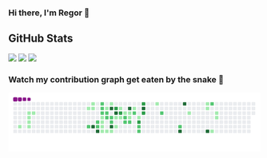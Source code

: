 ### Hi there, I'm Regor 👋

## GitHub Stats
<img src="https://github.com/regorDam/regorDam/blob/master/Animation.gif" width="870">
<img src="https://github-readme-stats.vercel.app/api?username=regorDam&show_icons=true&include_all_commits=true&count_private=true&theme=jolly&layout=compact" width="870">
<img src="https://github-readme-streak-stats.herokuapp.com?user=regorDam&theme=jolly" width="870">


### Watch my contribution graph get eaten by the snake 🐍
![snake gif](https://github.com/regorDam/regorDam/blob/output/github-contribution-grid-snake.gif)

<!--
**regorDam/regorDam** is a ✨ _special_ ✨ repository because its `README.md` (this file) appears on your GitHub profile.

Here are some ideas to get you started:

- 🔭 I’m currently working on ...
- 🌱 I’m currently learning ...
- 👯 I’m looking to collaborate on ...
- 🤔 I’m looking for help with ...
- 💬 Ask me about ...
- 📫 How to reach me: ...
- 😄 Pronouns: ...
- ⚡ Fun fact: ...
-->
